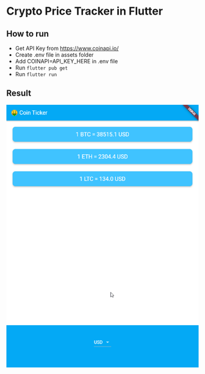# Crypto Price Tracker in Flutter

## How to run

- Get API Key from <https://www.coinapi.io/>
- Create .env file in assets folder
- Add COINAPI=API_KEY_HERE in .env file
- Run `flutter pub get`
- Run `flutter run`

## Result

![Flutter App In Action](crypto_tracker_app.gif)
